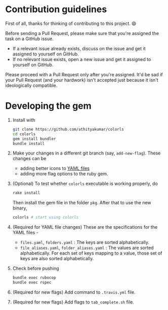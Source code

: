 # Contribution guidelines

First of all, thanks for thinking of contributing to this project. :smile:

Before sending a Pull Request, please make sure that you're assigned the task on a GitHub issue.

- If a relevant issue already exists, discuss on the issue and get it assigned to yourself on GitHub.
- If no relevant issue exists, open a new issue and get it assigned to yourself on GitHub.

Please proceed with a Pull Request only after you're assigned. It'd be sad if your Pull Request (and your hardwork) isn't accepted just because it isn't ideologically compatible.

# Developing the gem

1. Install with

   ```sh
   git clone https://github.com/athityakumar/colorls
   cd colorls
   gem install bundler
   bundle install
   ```

2. Make your changes in a different git branch (say, `add-new-flag`). These changes can be

   - adding better icons to [YAML files](lib/yaml/)
   - adding more flag options to the ruby gem.

3. (Optional) To test whether `colorls` executable is working properly, do

   ```sh
   rake install
   ```

   Then install the gem file in the folder `pkg`. After that to use the new binary,

   ```sh
   colorls # start using colorls
   ```

4. (Required for YAML file changes) These are the specifications for the YAML files -

   - `files.yaml`, `folders.yaml` : The keys are sorted alphabetically.
   - `file_aliases.yaml`, `folder_aliases.yaml` : The values are sorted alphabetically. For each set of keys mapping to a value, those set of keys are also sorted alphabetically.

5. Check before pushing

   ```sh
   bundle exec rubocop
   bundle exec rspec
   ```

6. (Required for new flags) Add command to `.travis.yml` file.

7. (Required for new flags) Add flags to `tab_complete.sh` file.
